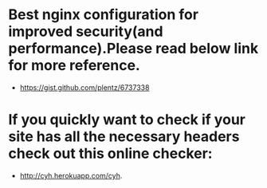 # Best nginx configuration for improved security(and performance).Please read below link for more reference.
- https://gist.github.com/plentz/6737338

# If you quickly want to check if your site has all the necessary headers check out this online checker: 
- http://cyh.herokuapp.com/cyh.
